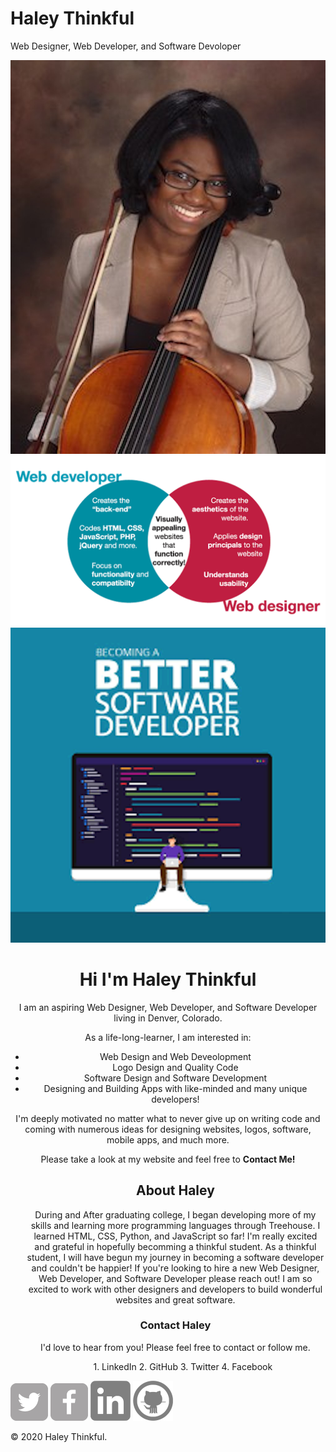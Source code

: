   # Haley Thinkful
Web Designer, Web Developer, and Software Devoloper
  <div class="pageContainer">
  <div class="imageContainer"> 
    <img src="./Portfolio Webage/Portfolio Webpage/img2/HaleyThinkful_Profile_Picture.jpg" alt="HaleyThinkful_Profile_Picture.jpg"/> 
    <img src="./Portfolio Webage/Portfolio Webpage/img2/Web developer & Web designer venn diagram.png" alt="Web developer & Web designer venn diagram.png" />
    <img src="./Portfolio Webage/Portfolio Webpage/img2/Software Developer.png" alt="Software Developer.png" />
  </div>
  <body style="background-color:lilac;">
 <div class="textContainer">
<h1 align="center">Hi I'm Haley Thinkful</h1>
<p align="center">I am an aspiring Web Designer, Web Developer, and Software Developer living in Denver, Colorado.</p>
   <p align="center"> As a life-long-learner, I am interested in: </p>
   <ul align="center">
   <li align="center">Web Design and Web Deveolopment</li> 
   <li align="center">Logo Design and Quality Code</li>
      <li align="center">Software Design and Software Development</li>
      <li align="center">Designing and Building Apps with like-minded and many unique developers! </li>
   </ul>
   
 <p align="center"> I'm deeply motivated no matter what to never give up on writing code and coming with numerous ideas for designing websites, logos, software, mobile apps, and much more.</p>
 
 <p align="center"> Please take a look at my website and feel free to <b>Contact Me!</b></p>
    <ul align="center">
      <h2 align="center">About Haley</h2>
 <p align="center"> During and After graduating college, I began developing more of my skills and learning more programming languages through Treehouse. I learned HTML, CSS, Python, and JavaScript so far! I'm really excited and grateful in hopefully becomming a thinkful student. As a thinkful student, I will have begun my journey in becoming a software developer and couldn't be happier! If you're looking to hire a new Web Designer, Web Developer, and Software Developer please reach out! I am so excited to work with other designers and developers to build wonderful websites and great software. 
  </p>   
  
<h3 align="center">Contact Haley</h3>
<p align="center"> I'd love to hear from you! Please feel free to contact or follow me. 
   <ol aligin="center">
     1. LinkedIn
     2. GitHub
     3. Twitter
     4. Facebook
    </ol>
   </ul>
  </div>
  


<footer>
  <a href="http://twitter.com/lemmonsayana"><img src="./Portfolio Webage/Portfolio Webpage/img2/twitter-wrap.png" alt="Twitter Logo"></a>
<a href="http://facebook.com/haley.lemmons.3"><img src="./Portfolio Webage/Portfolio Webpage/img2/facebook-wrap.png" alt="Facebook Logo"></a>    
<a href="http://linkedin.com/in/haley-lemmons-22a638a8/"><img src="./Portfolio Webage/Portfolio Webpage/img2/Linkedin_Logo.png" alt="Linkedin Logo"></a>
<a href="http://github.com/haleythinkful"><img src = "./Portfolio Webage/Portfolio Webpage/img2/Github_Logo.png" alt="Github Logo"></a>
<p>&copy; 2020 Haley Thinkful.</p>
</footer>
</body>
</html>
